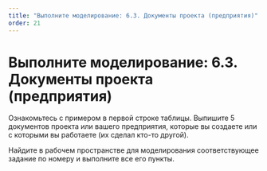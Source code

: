 ```yaml
---
title: "Выполните моделирование: 6.3. Документы проекта (предприятия)"
order: 21
---
```


# Выполните моделирование: 6.3. Документы проекта (предприятия)

Ознакомьтесь с примером в первой строке таблицы. Выпишите 5 документов проекта или вашего предприятия, которые вы создаете или с которыми вы работаете (их сделал кто-то другой).

Найдите в рабочем пространстве для моделирования соответствующее задание по номеру и выполните все его пункты.